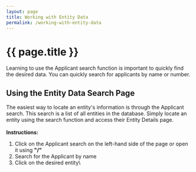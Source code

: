 ```yaml
---
layout: page
title: Working with Entity Data
permalink: /working-with-entity-data
---
```


# {{ page.title }}
Learning to use the Applicant search function is important to quickly find the desired data. You can quickly search for applicants by name or number.
<br>

## Using the Entity Data Search Page
The easiest way to locate an entity's information is through the Applicant search. This search is a list of all entities in the database.
Simply locate an entity using the search function and access their Entity Details page.\
<br>
**Instructions:**
1. Click on the Applicant search on the left-hand side of the page or open it using **"/"**
2. Search for the Applicant by name
4. Click on the desired entity\
<br>
